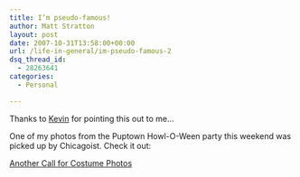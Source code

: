 ```yaml
---
title: I’m pseudo-famous!
author: Matt Stratton
layout: post
date: 2007-10-31T13:58:00+00:00
url: /life-in-general/im-pseudo-famous-2
dsq_thread_id:
  - 28263641
categories:
  - Personal

---
```

Thanks to [Kevin][1] for pointing this out to me&#8230;

One of my photos from the Puptown Howl-O-Ween party this weekend was picked up by Chicagoist. Check it out:

[Another Call for Costume Photos][2]

 [1]: https://www.kevinkmp.com
 [2]: https://chicagoist.com/2007/10/31/costume_photos.php